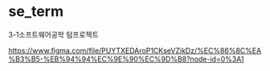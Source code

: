 # se_term
3-1소프트웨어공학 텀프로젝트

https://www.figma.com/file/PUYTXEDAroP1CKseVZjkDz/%EC%86%8C%EA%B3%B5-%EB%94%94%EC%9E%90%EC%9D%B8?node-id=0%3A1
